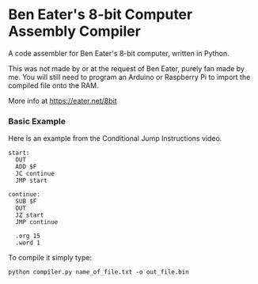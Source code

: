 # Ben Eater's 8-bit Computer Assembly Compiler

A code assembler for Ben Eater's 8-bit computer, written in Python.

This was not made by or at the request of Ben Eater, purely fan made by me.  You will still need to program an Arduino or Raspberry Pi to import the compiled file onto the RAM.

More info at https://eater.net/8bit

### Basic Example
Here is an example from the Conditional Jump Instructions video.

```
start:
  OUT
  ADD $F
  JC continue
  JMP start

continue:
  SUB $F
  OUT
  JZ start
  JMP continue
  
  .org 15
  .word 1
```

To compile it simply type:

```
python compiler.py name_of_file.txt -o out_file.bin
```

